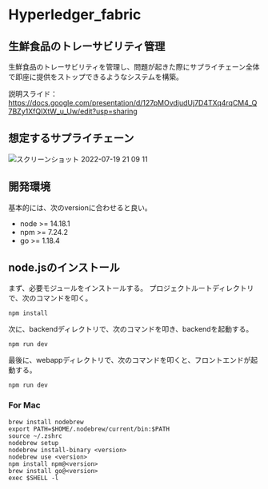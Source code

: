 # Hyperledger_fabric

## 生鮮食品のトレーサビリティ管理
生鮮食品のトレーサビリティを管理し、問題が起きた際にサプライチェーン全体で即座に提供をストップできるようなシステムを構築。

説明スライド：
https://docs.google.com/presentation/d/127pMOvdjudUj7D4TXq4rqCM4_Q7BZy1XfQIXtW_u_Uw/edit?usp=sharing

## 想定するサプライチェーン
![スクリーンショット 2022-07-19 21 09 11](https://user-images.githubusercontent.com/78332175/179746809-2028e716-10b8-4b43-958a-20f3c54e4081.png)


## 開発環境
基本的には、次のversionに合わせると良い。
- node >= 14.18.1
- npm >= 7.24.2
- go >= 1.18.4

## node.jsのインストール
まず、必要モジュールをインストールする。
プロジェクトルートディレクトリで、次のコマンドを叩く。
```
npm install
```

次に、backendディレクトリで、次のコマンドを叩き、backendを起動する。
```
npm run dev
```

最後に、webappディレクトリで、次のコマンドを叩くと、フロントエンドが起動する。
```
npm run dev
```

### For Mac
```
brew install nodebrew
export PATH=$HOME/.nodebrew/current/bin:$PATH
source ~/.zshrc
nodebrew setup
nodebrew install-binary <version>
nodebrew use <version>
npm install npm@<version>
brew install go@<version>
exec $SHELL -l
```
